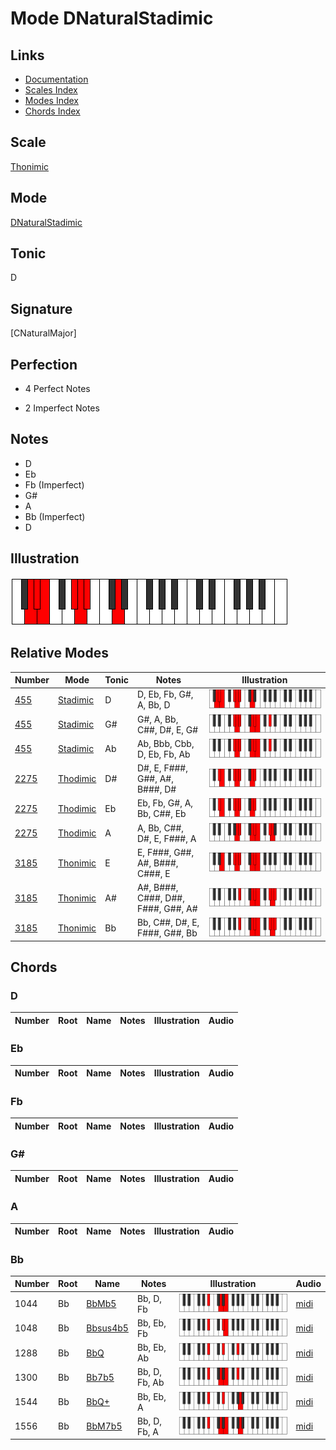 # Mode DNaturalStadimic

## Links

- [Documentation](index.md)
- [Scales Index](Scales.md)
- [Modes Index](Modes.md)
- [Chords Index](Chords.md)

## Scale

[Thonimic](ScaleThonimic.md)

## Mode

[DNaturalStadimic](ModeDNaturalStadimic.md)

## Tonic

D

## Signature

[CNaturalMajor]

## Perfection

 - 4 Perfect Notes

 - 2 Imperfect Notes

## Notes

- D
- Eb
- Fb (Imperfect)
- G#
- A
- Bb (Imperfect)
- D

## Illustration

![DNaturalStadimic](ModeDNaturalStadimic.png)

## Relative Modes

| Number | Mode | Tonic | Notes | Illustration |
|--------|------|-------|-------|--------------|
| [455](https://ianring.com/musictheory/scales/455) | [Stadimic](ModeStadimic.md) | D | D, Eb, Fb, G#, A, Bb, D | ![DNaturalStadimic](ModeDNaturalStadimic.png) |
| [455](https://ianring.com/musictheory/scales/455) | [Stadimic](ModeStadimic.md) | G# | G#, A, Bb, C##, D#, E, G# | ![GSharpStadimic](ModeGSharpStadimic.png) |
| [455](https://ianring.com/musictheory/scales/455) | [Stadimic](ModeStadimic.md) | Ab | Ab, Bbb, Cbb, D, Eb, Fb, Ab | ![AFlatStadimic](ModeAFlatStadimic.png) |
| [2275](https://ianring.com/musictheory/scales/2275) | [Thodimic](ModeThodimic.md) | D# | D#, E, F###, G##, A#, B###, D# | ![DSharpThodimic](ModeDSharpThodimic.png) |
| [2275](https://ianring.com/musictheory/scales/2275) | [Thodimic](ModeThodimic.md) | Eb | Eb, Fb, G#, A, Bb, C##, Eb | ![EFlatThodimic](ModeEFlatThodimic.png) |
| [2275](https://ianring.com/musictheory/scales/2275) | [Thodimic](ModeThodimic.md) | A | A, Bb, C##, D#, E, F###, A | ![ANaturalThodimic](ModeANaturalThodimic.png) |
| [3185](https://ianring.com/musictheory/scales/3185) | [Thonimic](ModeThonimic.md) | E | E, F###, G##, A#, B###, C###, E | ![ENaturalThonimic](ModeENaturalThonimic.png) |
| [3185](https://ianring.com/musictheory/scales/3185) | [Thonimic](ModeThonimic.md) | A# | A#, B###, C###, D##, F###, G##, A# | ![ASharpThonimic](ModeASharpThonimic.png) |
| [3185](https://ianring.com/musictheory/scales/3185) | [Thonimic](ModeThonimic.md) | Bb | Bb, C##, D#, E, F###, G##, Bb | ![BFlatThonimic](ModeBFlatThonimic.png) |

## Chords

### D

| Number | Root | Name | Notes | Illustration | Audio |
|--------|------|------|-------|--------------|-------|

### Eb

| Number | Root | Name | Notes | Illustration | Audio |
|--------|------|------|-------|--------------|-------|

### Fb

| Number | Root | Name | Notes | Illustration | Audio |
|--------|------|------|-------|--------------|-------|

### G#

| Number | Root | Name | Notes | Illustration | Audio |
|--------|------|------|-------|--------------|-------|

### A

| Number | Root | Name | Notes | Illustration | Audio |
|--------|------|------|-------|--------------|-------|

### Bb

| Number | Root | Name | Notes | Illustration | Audio |
|--------|------|------|-------|--------------|-------|
| 1044 | Bb | [BbMb5](ChordBFlatMajorFlatFifth.md) | Bb, D, Fb | ![BbMb5](ChordBFlatMajorFlatFifthRootPosition.png) | [midi](ChordBFlatMajorFlatFifthRootPosition.mid) |
| 1048 | Bb | [Bbsus4b5](ChordBFlatSuspendedFourthFlatFifth.md) | Bb, Eb, Fb | ![Bbsus4b5](ChordBFlatSuspendedFourthFlatFifthRootPosition.png) | [midi](ChordBFlatSuspendedFourthFlatFifthRootPosition.mid) |
| 1288 | Bb | [BbQ](ChordBFlatQuartal.md) | Bb, Eb, Ab | ![BbQ](ChordBFlatQuartalRootPosition.png) | [midi](ChordBFlatQuartalRootPosition.mid) |
| 1300 | Bb | [Bb7b5](ChordBFlatDominantSeventhFlatFifth.md) | Bb, D, Fb, Ab | ![Bb7b5](ChordBFlatDominantSeventhFlatFifthRootPosition.png) | [midi](ChordBFlatDominantSeventhFlatFifthRootPosition.mid) |
| 1544 | Bb | [BbQ+](ChordBFlatQuartalAugmented.md) | Bb, Eb, A | ![BbQ+](ChordBFlatQuartalAugmentedRootPosition.png) | [midi](ChordBFlatQuartalAugmentedRootPosition.mid) |
| 1556 | Bb | [BbM7b5](ChordBFlatMajorSeventhFlatFifth.md) | Bb, D, Fb, A | ![BbM7b5](ChordBFlatMajorSeventhFlatFifthRootPosition.png) | [midi](ChordBFlatMajorSeventhFlatFifthRootPosition.mid) |


